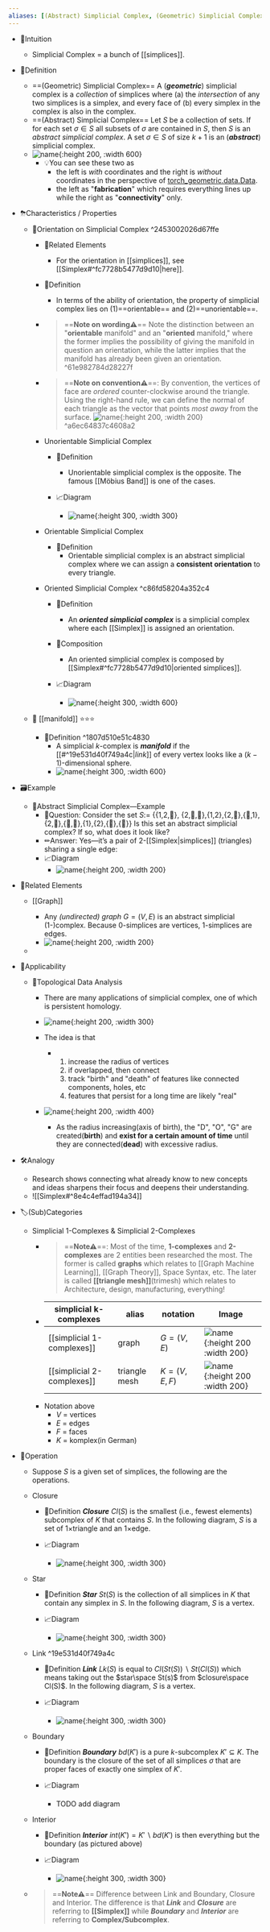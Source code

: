 ```yaml
---
aliases: [(Abstract) Simplicial Complex, (Geometric) Simplicial Complex]
---
```


- 🧠Intuition
    - Simplicial Complex = a bunch of [[simplices]].
    
- 📝Definition
    - ==(Geometric) Simplicial Complex==
      A (***geometric***) simplicial complex is a *collection* of simplices where (a) the *intersection* of any two simplices is a simplex, and every face of (b) every simplex in the complex is also in the complex.
    - ==(Abstract) Simplicial Complex==
      Let $S$ be a collection of sets. If for each set $\sigma\in S$ all subsets of $\sigma$ are contained in $S$, then $S$ is an *abstract simplicial complex*. A set $\sigma\in S$ of size $k+1$ is an (***abstract***) simplicial complex.
    - ![name](../assets/simplicial_complex.png){:height 200, :width 600}
        - 💡You can see these two as
            - the left is *with* coordinates and the right is *without* coordinates in the perspective of [torch_geometric.data.Data](https://pytorch-geometric.readthedocs.io/en/latest/modules/data.html#torch_geometric.data.Data).
            - the left as "**fabrication**" which requires everything lines up while the right as "**connectivity**" only.
            
- ⛈Characteristics / Properties
    - 📌Orientation on Simplicial Complex ^2453002026d67ffe
        - 🧬Related Elements
            - For the orientation in [[simplices]], see [[Simplex#^fc7728b5477d9d10|here]].
            
        - 📝Definition
            - In terms of the ability of orientation, the property of simplicial complex lies on (1)==orientable== and (2)==unorientable==.
            
        - > ==**Note on wording⚠**== Note the distinction between an "**orientable** manifold" and an "**oriented** manifold," where the former implies the possibility of giving the manifold in question an orientation, while the latter implies that the manifold has already been given an orientation. ^61e982784d28227f
        - > ==**Note on convention⚠**==: By convention, the vertices of face are *ordered* counter-clockwise around the triangle. Using the right-hand rule, we can define the normal of each triangle as the vector that points *most away* from the surface. ![name](../assets/right-hand-rule.svg){:height 200, :width 200} ^a6ec64837c4608a2
        - Unorientable Simplicial Complex
            - 📝Definition
                - Unorientable simplicial complex is the opposite. The famous [[Möbius Band]] is one of the cases.
                
            - 📈Diagram
                - ![name](../assets/unorientable_mobius_band.png){:height 300, :width 300}
                
        - Orientable Simplicial Complex
            - 📝Definition
                - Orientable simplicial complex is an abstract simplicial complex where we can assign a **consistent orientation** to every triangle.
                
        - Oriented Simplicial Complex ^c86fd58204a352c4
            - 📝Definition
                - An ***oriented simplicial complex*** is a simplicial complex where each [[Simplex]] is assigned an orientation.
                
            - 🧪Composition
                - An oriented simplicial complex is composed by [[Simplex#^fc7728b5477d9d10|oriented simplices]].
                
            - 📈Diagram
                - ![name](../assets/oriented_simplicial_complex.png){:height 300, :width 600}
                
    - 📌 [[manifold]] ⭐⭐⭐
        - 📝Definition ^1807d510e51c4830
            - A simplicial $k$-complex is ***manifold*** if the [[#^19e531d40f749a4c|*link*]] of every vertex looks like a $(k-1)$-dimensional sphere.
            - ![name](../assets/manifold_k_simplicial_complex.png){:height 300, :width 600}
            
- 🗃Example
    - 📌Abstract Simplicial Complex—Example
        - 💬Question: Consider the set $S:=$ {{1,2,🖤}, {2,🖤,🙂},{1,2},{2,🖤},{🖤,1},{2,🙂},{🖤,🙂},{1},{2},{🖤},{🙂}} Is this set an abstract simplicial complex? If so, what does it look like?
        - ✏Answer: Yes—it’s a pair of 2-[[Simplex|simplices]] (triangles) sharing a single edge:
        - 📈Diagram
            - ![name](../assets/abstract_simplicial_complex.png){:height 200, :width 200}
            
- 🧬Related Elements
    - [[Graph]]
        - Any *(undirected) graph* $G = (V,E)$ is an abstract simplicial (1-)complex. Because 0-simplices are vertices, 1-simplices are edges.
        - ![name](../assets/abstract_simplicial_complex_graph.png){:height 200, :width 200}
        
  -
  
- 🤳Applicability
    - 📌Topological Data Analysis
        - There are many applications of simplicial complex, one of which is persistent homology.
        - ![name](../assets/topological_data_analysis.gif){:height 200, :width 300}
        - The idea is that
            - 1. increase the radius of vertices
              2. if overlapped, then connect
              3. track "birth" and "death" of features like connected components, holes, etc
              4. features that persist for a long time are likely "real"
            
        - ![name](../assets/topological_data_analysis.png){:height 200, :width 400}
            - As the radius increasing(axis of birth), the "D", "O", "G" are created(**birth**) and **exist for a certain amount of time** until they are connected(**dead**) with excessive radius.
            
- 🛠Analogy
    - Research shows connecting what already know to new concepts and ideas sharpens their focus and deepens their understanding.
    - ![[Simplex#^8e4c4effad194a34]]
    
- 🏷(Sub)Categories
    - Simplicial $1$-Complexes & Simplicial $2$-Complexes
        - > ==**Note⚠**==: Most of the time, **1-complexes** and **2-complexes** are 2 entities been researched the most. The former is called **graphs** which relates to [[Graph Machine Learning]], [[Graph Theory]], Space Syntax, etc. The later is called **[[triangle mesh]]**(trimesh) which relates to Architecture, design, manufacturing, everything!
        - | simplicial k-complexes | alias         | notation      | Image                                                        |
          | ---------------------- | ------------- | ------------- | ------------------------------------------------------------ |
          | [[simplicial 1-complexes]] | graph         | $G = (V,E)$   | ![name](../assets/simplicial_1_complexes.png){:height 200 :width 200} |
          | [[simplicial 2-complexes]] | triangle mesh | $K = (V,E,F)$ | ![name](../assets/simplicial_2_complexes.png){:height 200 :width 200} |
        - Notation above
            - $V$ = vertices
            - $E$ = edges
            - $F$ = faces
            - $K$ = komplex(in German)
            
- 💫Operation
    - Suppose $S$ is a given set of simplices, the following are the operations.
    - Closure
        - 📝Definition
          ***Closure*** $Cl(S)$ is the smallest (i.e., fewest elements) subcomplex of $K$ that contains $S$. In the following diagram, $S$ is a set of 1×triangle and an 1×edge.
          
        - 📈Diagram
            - ![name](../assets/simplicial_complex_closure.png){:height 300, :width 300}
            
    - Star
        - 📝Definition
          ***Star*** $St(S)$ is the collection of all simplices in $K$ that contain any simplex in $S$. In the following diagram, $S$ is a vertex.
          
        - 📈Diagram
            - ![name](../assets/simplicial_complex_star.png){:height 300, :width 300}
            
    - Link ^19e531d40f749a4c
        - 📝Definition
          ***Link*** $Lk(S)$ is equal to $Cl(St(S)) \backslash St(Cl(S))$ which means taking out the $star\space St(s)$ from $closure\space Cl(S)$. In the following diagram, $S$ is a vertex.
          
        - 📈Diagram
            - ![name](../assets/simplicial_complex_link.png){:height 300, :width 300}
            
    - Boundary
        - 📝Definition
          ***Boundary*** $bd(K')$ is a pure $k$-subcomplex $K' \subseteq K$. The boundary is the closure of the set of all simplices $\sigma$ that are proper faces of exactly one simplex of $K'$.
          
        - 📈Diagram
            - TODO add diagram
            
    - Interior
        - 📝Definition
          ***Interior*** $int(K') = K' \backslash  bd(K')$ is then everything but the boundary (as pictured above)
          
        - 📈Diagram
            - ![name](../assets/simplicial_complex_interior.png){:height 300, :width 300}
            
    - > ==**Note⚠**== Difference between Link and Boundary, Closure and Interior. The difference is that ***Link*** and ***Closure*** are referring to **[[Simplex]]** while ***Boundary*** and ***Interior*** are referring to **Complex/Subcomplex**.
    